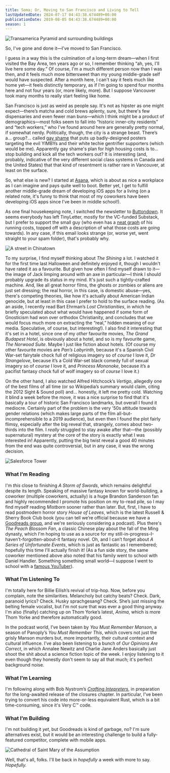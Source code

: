 ```yaml
---
title: Soma; Or, Moving to San Francisco and Living to Tell
lastUpdatedDate: 2024-07-17 04:43:38.674489+00:00
publicationDate: 2019-08-05 04:43:38.674489+00:00
season: 1
---
```


![Transamerica Pyramid and surrounding buildings](../../assets/newsletters/transamerica.jpeg)

So, I've gone and done it—I’ve moved to San Francisco.

I guess in a way this is the culmination of a long-term dream—when I first visited the Bay Area, ten years ago or so, I remember thinking “ah, yes, I'll live here some day.” Of course, I'm a much different person now than I was then, and it feels much more bittersweet than my young middle-grade self would have suspected. After a month here, I can't say it feels much like home yet—it feels distinctly temporary, as if I'm going to spend four months here and not four years (or, more likely, more). But I suppose Vancouver took many months to really start feeling like home.

San Francisco is just as weird as people say. It's not as hipster as one might expect—there’s matcha and cold brews aplenty, sure, but there's few dispensaries and even fewer man buns—which I think might be a product of demographics—most folks seem to fall into “historic inner-city residents” and “tech workers,” who I’ve found around here are generally pretty normal, if somewhat nerdy. Politically, though, the city is a strange beast. There’s a... group?... called [gay shame](https://buttondown.email/running-costs) that puts up badly-designed posters targeting the evil YIMBYs and their white techie gentrifier supporters (which would be me). Apparently gay shame's plan for high housing costs is to... stop building and kick all the tech workers out? It is interesting (and, probably, indicative of the very different social class systems in Canada and the United States) that that kind of resentment is rather rare in Vancouver, at least on the surface.

So, what else is new? I started at [Asana](https://asana.com/), which is about as nice a workplace as I can imagine and pays quite well to boot. Better yet, I get to fulfill another middle-grade dream of developing iOS apps for a living (on a related note, it's funny to think that most of my coworkers have been developing iOS apps since I've been in middle school!).

As one final housekeeping note, I switched the newsletter to [Buttondown](https://buttondown.email/). It seems everybody has left TinyLetter, mostly for the VC-funded Substack, but I prefer to support the small guy (who even has a [neat graph](https://buttondown.email/running-costs) of his running costs, topped off with a description of what those costs are going towards). In any case, if this email looks strange (or, worse yet, went straight to your spam folder), that's probably why.

![A street in Chinatown](../../assets/newsletters/chinatown.jpg)

To my surprise, I find myself thinking about *The Shining* a lot. I watched it for the first time last Halloween and definitely enjoyed it, though I wouldn't have rated it as a favourite. But given how often I find myself drawn to it—the image of Jack limping around with an axe in particular—I think I should probably upgrade its status in my mind. It's just such a tightly-crafted machine. And, like all great horror films, the ghosts or zombies or aliens are just set dressing; the real horror, in this case, is domestic abuse—yes, there's competing theories, like how it's actually about American Indian genocide, but at least in this case I prefer to hold to the surface reading. (As an aside, I recently read Bart Ehrman’s *Lost Christianities*, in which he briefly speculated about what would have happened if some form of Gnosticism had won over orthodox Christianity, and concludes that we would focus much more on extracting the “real,” hidden meaning of our media. Speculative, of course, but interesting!). I also find it interesting that it's set in a hotel, since one of my *other* favourite movies, *The Grand Budapest Hotel*, is obviously about a hotel, and so is my favourite game, *The Norwood Suite*. Maybe I just like fiction about hotels. (Of course my other favourite movies are *Pan’s Labyrinth*, because it's a Spanish Civil War-set fairytale chock full of religious imagery so of *course* I love it, *Dr Strangelove*, because it’s a Cold War-set black comedy full of sexual imagery so of *course* I love it, and *Princess Mononoke*, because it’s a pacifist fantasy chock full of wolf imagery so of *course* I love it.)

On the other hand, I also watched Alfred Hitchcock’s *Vertigo*, allegedly one of the best films of all time (or so Wikipedia’s summary would claim, citing the 2012 Sight & Sound poll) and... honestly, it left me pretty cold. Watching it blind a week before the move, it was a nice surprise to find that it's basically a tour of historic San Francisco landmarks, but overall I found it mediocre. Certainly part of the problem is the very '50s attitude towards gender relations (which makes large parts of the film all-but-incomprehensible to a 2019 audience), but even then I found the plot fairly flimsy, especially after the big reveal that, strangely, comes about two-thirds into the film. I *really* struggled to stay awake after that—the (possibly supernatural) mystery at the core of the story is exactly what I was interested in!
Apparently, putting the big twist reveal a good 40 minutes from the end was quite controversial, but in any case, it was the wrong decision.

![Salesforce Tower](../../assets/newsletters/salesforce_tower.jpg)

### What I’m Reading

I'm *this* close to finishing *A Storm of Swords*, which remains delightful despite its length. Speaking of massive fantasy known for world-building, a coworker (multiple coworkers, actually) is a huge Brandon Sanderson fan and highly recommended I promote his position on my to-read pile, so I may find myself reading *Mistborn* sooner rather than later. But, first, I have to read postmodern horror story *House of Leaves*, which is the latest Russell & Sherry Book Club book (you can tell we’re official because we have a [Goodreads group](https://www.goodreads.com/group/show/998090-russell-sherry-book-club), and we're seriously considering a podcast). Plus there's *The Peach Blossom Fan*, a classic Chinese play about the fall of the Ming dynasty, which I'm hoping to use as a source for my still-in-progress-I-haven’t-forgotten-about-it fantasy novel. Oh, and I can’t forget about *A Series of Unfortunate Events*, which is just as fantastic as I remembered; hopefully this time I'll actually finish it! (As a fun side story, the same coworker mentioned above also noted that his family went to school with Daniel Handler. Something something small world—I suppose I went to school with a [famous YouTuber](https://www.youtube.com/channel/UCmh5gdwCx6lN7gEC20leNVA)).

### What I’m Listening To

I'm totally here for Billie Eilish’s revival of trip-hop. Now, before you complain, note the similarities. Melancholy but catchy beats? Check. Dark, paranoid lyrics? Check. Husky sprachgesang? Check. She’s just missing the belting female vocalist, but I'm not sure that was ever a good thing anyway. I'm also (finally) catching up on Thom Yorke’s latest, *Anima*, which is more Thom Yorke and therefore automatically good.

In the podcast world, I’ve been taken by *You Must Remember Manson*, a season of Panoply’s *You Must Remember This*, which covers not just the grisly Manson murders but, more importantly, their cultural context and cultural influence. I've also been listening to a bunch of *Our Opinions Are Correct*, in which Annalee Newitz and Charlie Jane Anders basically just shoot the shit about a science fiction topic of the week. I enjoy listening to it even though they honestly don't seem to say all that much; it's perfect background noise.

### What I’m Learning

I'm following along with Bob Nystrom’s [*Crafting Intepreters*](http://www.craftinginterpreters.com/), in preparation for the long-awaited release of the closures chapter. In particular, I've been trying to convert his code into more-or-less equivalent Rust, which is a bit time-consuming, since it's Very C™️ code.

### What I’m Building

I'm not building it *yet*, but Goodreads is kind of garbage, no? I'm sure alternatives exist, but it would be an interesting challenge to build a fully-featured competitor, complete with mobile apps.

![Cathedral of Saint Mary of the Assumption](../../assets/newsletters/saint_mary.jpg)

Well, that's all, folks. I'll be back in *hopefully* a week with more to say. *Hopefully.*